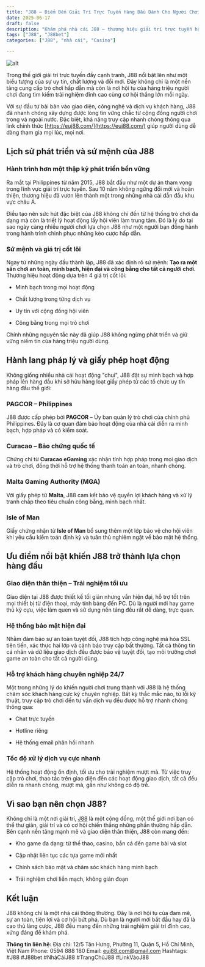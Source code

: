 ```yaml
---
title: "J88 – Điểm Đến Giải Trí Trực Tuyến Hàng Đầu Dành Cho Người Chơi Việt"
date: 2025-06-17
draft: false
description: "Khám phá nhà cái J88 – thương hiệu giải trí trực tuyến hàng đầu với giao diện trực quan, bảo mật tuyệt đối và dịch vụ hỗ trợ 24/7. Tìm hiểu link truy cập J88 nhanh nhất tại đây!"
tags: ["J88", "J88bet"]
categories: ["J88", "nhà cái", "Casino"]

---
```

![alt](https://euj88.com/wp-content/uploads/2025/05/dang-ky-tai-khoan-moi-tang-ngay-88k-2048x479.webp)

Trong thế giới giải trí trực tuyến đầy cạnh tranh, J88 nổi bật lên như một biểu tượng của sự uy tín, chất lượng và đổi mới. Đây không chỉ là một nền tảng cung cấp trò chơi hấp dẫn mà còn là nơi hội tụ của hàng triệu người chơi đang tìm kiếm trải nghiệm đỉnh cao cùng cơ hội thắng lớn mỗi ngày.

Với sự đầu tư bài bản vào giao diện, công nghệ và dịch vụ khách hàng, J88 đã nhanh chóng xây dựng được lòng tin vững chắc từ cộng đồng người chơi trong và ngoài nước. Đặc biệt, khả năng truy cập nhanh chóng thông qua link chính thức [https://euj88.com/](https://euj88.com/) giúp người dùng dễ dàng tham gia mọi lúc, mọi nơi.

## Lịch sử phát triển và sứ mệnh của J88

### Hành trình hơn một thập kỷ phát triển bền vững

Ra mắt tại Philippines từ năm 2015, J88 bắt đầu như một dự án tham vọng trong lĩnh vực giải trí trực tuyến. Sau 10 năm không ngừng đổi mới và hoàn thiện, thương hiệu đã vươn lên thành một trong những nhà cái dẫn đầu khu vực châu Á.

Điều tạo nên sức hút đặc biệt của J88 không chỉ đến từ hệ thống trò chơi đa dạng mà còn là triết lý hoạt động lấy hội viên làm trung tâm. Đó là lý do tại sao ngày càng nhiều người chơi lựa chọn J88 như một người bạn đồng hành trong hành trình chinh phục những kèo cược hấp dẫn.

### Sứ mệnh và giá trị cốt lõi

Ngay từ những ngày đầu thành lập, J88 đã xác định rõ sứ mệnh: **Tạo ra một sân chơi an toàn, minh bạch, hiện đại và công bằng cho tất cả người chơi**. Thương hiệu hoạt động dựa trên 4 giá trị cốt lõi:

*   Minh bạch trong mọi hoạt động
    
*   Chất lượng trong từng dịch vụ
    
*   Uy tín với cộng đồng hội viên
    
*   Công bằng trong mọi trò chơi
    

Chính những nguyên tắc này đã giúp J88 không ngừng phát triển và giữ vững niềm tin của hàng triệu người dùng.

## Hành lang pháp lý và giấy phép hoạt động

Không giống nhiều nhà cái hoạt động "chui", J88 đặt sự minh bạch và hợp pháp lên hàng đầu khi sở hữu hàng loạt giấy phép từ các tổ chức uy tín hàng đầu thế giới:

### PAGCOR – Philippines

J88 được cấp phép bởi **PAGCOR** – Ủy ban quản lý trò chơi của chính phủ Philippines. Đây là cơ quan đảm bảo hoạt động của nhà cái diễn ra minh bạch, hợp pháp và có kiểm soát.

### Curacao – Bảo chứng quốc tế

Chứng chỉ từ **Curacao eGaming** xác nhận tính hợp pháp trong mọi giao dịch và trò chơi, đồng thời hỗ trợ hệ thống thanh toán an toàn, nhanh chóng.

### Malta Gaming Authority (MGA)

Với giấy phép từ **Malta**, J88 cam kết bảo vệ quyền lợi khách hàng và xử lý tranh chấp theo tiêu chuẩn công bằng, minh bạch nhất.

### Isle of Man

Giấy chứng nhận từ **Isle of Man** bổ sung thêm một lớp bảo vệ cho hội viên khi yêu cầu kiểm toán định kỳ và tuân thủ nghiêm ngặt về bảo mật hệ thống.

## Ưu điểm nổi bật khiến J88 trở thành lựa chọn hàng đầu

### Giao diện thân thiện – Trải nghiệm tối ưu

Giao diện tại J88 được thiết kế tối giản nhưng vẫn hiện đại, hỗ trợ tốt trên mọi thiết bị từ điện thoại, máy tính bảng đến PC. Dù là người mới hay game thủ kỳ cựu, việc làm quen và sử dụng nền tảng đều rất dễ dàng, trực quan.

### Hệ thống bảo mật hiện đại

Nhằm đảm bảo sự an toàn tuyệt đối, J88 tích hợp công nghệ mã hóa SSL tiên tiến, xác thực hai lớp và cảnh báo truy cập bất thường. Tất cả thông tin cá nhân và dữ liệu giao dịch đều được bảo vệ tuyệt đối, tạo môi trường chơi game an toàn cho tất cả người dùng.

### Hỗ trợ khách hàng chuyên nghiệp 24/7

Một trong những lý do khiến người chơi trung thành với J88 là hệ thống chăm sóc khách hàng cực kỳ chuyên nghiệp. Bất kỳ thắc mắc nào, từ lỗi kỹ thuật, truy cập trò chơi đến tư vấn dịch vụ đều được hỗ trợ nhanh chóng thông qua:

*   Chat trực tuyến
    
*   Hotline riêng
    
*   Hệ thống email phản hồi nhanh
    

### Tốc độ xử lý dịch vụ cực nhanh

Hệ thống hoạt động ổn định, tối ưu cho trải nghiệm mượt mà. Từ việc truy cập trò chơi, thao tác trên giao diện đến các hoạt động giao dịch, tất cả đều diễn ra nhanh chóng, mượt mà, gần như không có độ trễ.

## Vì sao bạn nên chọn J88?

Không chỉ là một nơi giải trí, [J88](https://euj88.com/) là một cộng đồng, một thế giới nơi bạn có thể thư giãn, giải trí và có cơ hội chiến thắng những phần thưởng hấp dẫn. Bên cạnh nền tảng mạnh mẽ và giao diện thân thiện, J88 còn mang đến:

*   Kho game đa dạng: từ thể thao, casino, bắn cá đến game bài và slot
    
*   Cập nhật liên tục các tựa game mới nhất
    
*   Chính sách bảo mật và chăm sóc khách hàng minh bạch
    
*   Trải nghiệm chơi liền mạch, không gián đoạn

## Kết luận

J88 không chỉ là một nhà cái thông thường. Đây là nơi hội tụ của đam mê, sự an toàn, tiện lợi và cơ hội bứt phá. Dù bạn là người mới bắt đầu hay đã là cao thủ làng cược, J88 đều mang đến những trải nghiệm giải trí đỉnh cao, xứng đáng để khám phá.

**Thông tin liên hệ:**
Địa chỉ: 12/5 Tân Hưng, Phường 11, Quận 5, Hồ Chí Minh, Việt Nam
Phone: 0594 888 180
Email: euj88.com@gmail.com
Hashtags: #J88 #J88bet #NhàCáiJ88 #TrangChủJ88 #LinkVàoJ88